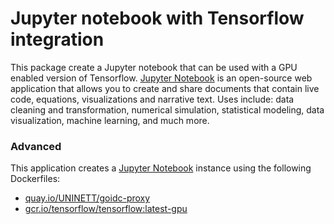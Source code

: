 # Jupyter notebook with Tensorflow integration
This package create a Jupyter notebook that can be used with a GPU enabled version of Tensorflow.
[Jupyter Notebook](http://jupyter.org/) is an open-source web application that
allows you to create and share documents that contain live code, equations,
visualizations and narrative text. Uses include: data cleaning and
transformation, numerical simulation, statistical modeling, data
visualization, machine learning, and much more.

### Advanced
This application creates a [Jupyter Notebook](https://github.com/UNINETT/helm-charts/tree/master/jupyter) instance using the following Dockerfiles:
  - [quay.io/UNINETT/goidc-proxy](https://github.com/UNINETT/goidc-proxy/blob/master/Dockerfile)
  - [gcr.io/tensorflow/tensorflow:latest-gpu](https://github.com/tensorflow/tensorflow/blob/master/tensorflow/tools/docker/Dockerfile.gpu)